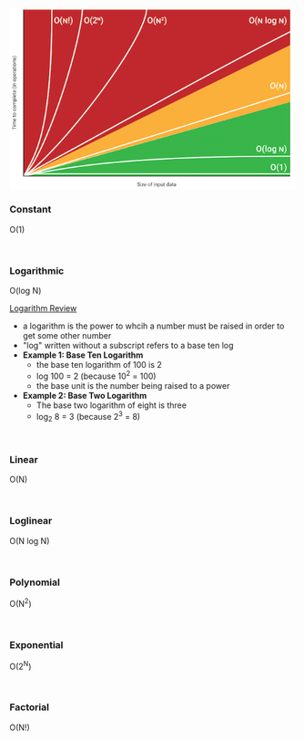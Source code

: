 <!-- pg. 42 -->

<img src="graph.png" />

### Constant
O(1)

<br />

### Logarithmic
O(log N)

[Logarithm Review](http://www.mclph.umn.edu/mathrefresh/logs.html)
- a logarithm is the power to whcih a number must be raised in order to get some other number
- "log" written without a subscript refers to a base ten log
- **Example 1: Base Ten Logarithm**
    - the base ten logarithm of 100 is 2
    - log 100 = 2 (because 10<sup>2</sup> = 100)
    - the base unit is the number being raised to a power
- **Example 2: Base Two Logarithm**
    - The base two logarithm of eight is three
    - log<sub>2</sub> 8 = 3 (because 2<sup>3</sup> = 8)

<br />

### Linear
O(N)

<br />

### Loglinear
O(N log N)

<br />

### Polynomial
O(N<sup>2</sup>)

<br />

### Exponential
O(2<sup>N</sup>)

<br />

### Factorial
O(N!)
